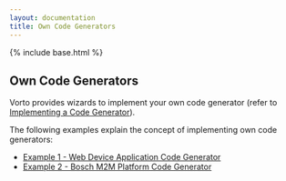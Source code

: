 ```yaml
---
layout: documentation
title: Own Code Generators
---
```

{% include base.html %}


## Own Code Generators

Vorto provides wizards to implement your own code generator (refer to [Implementing a Code Generator]({{base}}/documentation/developer-api/codegenerator-implementation.html)).

The following examples explain the concept of implementing own code generators:

* [Example 1 - Web Device Application Code Generator]({{base}}/documentation/code-generators/webdevice-codegenerator.html)  
* [Example 2 - Bosch M2M Platform Code Generator]({{base}}/documentation/code-generators/m2m-codegenerator.html)
